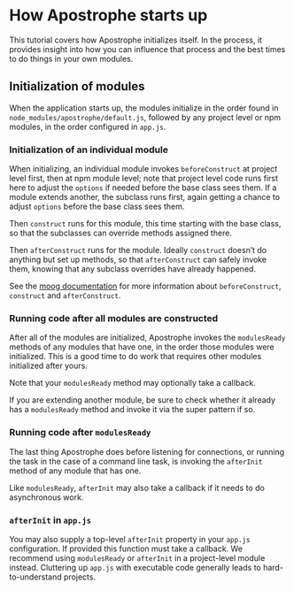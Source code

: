 # How Apostrophe starts up

This tutorial covers how Apostrophe initializes itself. In the process, it provides insight into how you can influence that process and the best times to do things in your own modules.

## Initialization of modules

When the application starts up, the modules initialize in the order found in `node_modules/apostrophe/default.js`, followed by any project level or npm modules, in the order configured in `app.js`.

### Initialization of an individual module

When initializing, an individual module invokes `beforeConstruct` at project level first, then at npm module level; note that project level code runs first here to adjust the `options` if needed before the base class sees them. If a module extends another, the subclass runs first, again getting a chance to adjust `options` before the base class sees them.

Then `construct` runs for this module, this time starting with the base class, so that the subclasses can override methods assigned there.

Then `afterConstruct` runs for the module. Ideally `construct` doesn’t do anything but set up methods, so that `afterConstruct` can safely invoke them, knowing that any subclass overrides have already happened.

See the [moog documentation](https://npmjs.org/package/moog) for more information about `beforeConstruct`, `construct` and `afterConstruct`.

### Running code after all modules are constructed

After all of the modules are initialized, Apostrophe invokes the `modulesReady` methods of any modules that have one, in the order those modules were initialized. This is a good time to do work that requires other modules initialized after yours.

Note that your `modulesReady` method may optionally take a callback.

If you are extending another module, be sure to check whether it already has a `modulesReady` method and invoke it via the super pattern if so.

### Running code after `modulesReady`

The last thing Apostrophe does before listening for connections, or running the task in the case of a command line task, is invoking the `afterInit` method of any module that has one.

Like `modulesReady`, `afterInit` may also take a callback if it needs to do asynchronous work.

### `afterInit` in `app.js`

You may also supply a top-level `afterInit` property in your `app.js` configuration. If provided this function must take a callback. We recommend using `modulesReady` or `afterInit` in a project-level module instead. Cluttering up `app.js` with executable code generally leads to hard-to-understand projects.

